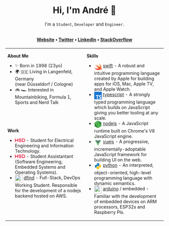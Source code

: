 <h1 align="center">Hi, I'm André 👋</h1>

<p align="center"><span>I'm a <code>Student</code>, <code>Developer</code> and <code>Engineer</code>.</span></p>

<h4 align="center" style="margin-top: 32px">
  <a href="https://kuhlti.me">Website</a>
  &bull;
  <a href="https://twitter.com/KuhlTime">Twitter</a>
  &bull;
  <a href="https://linkedin.com/in/KuhlTime">LinkedIn</a>
  &bull;
  <a href="https://stackoverflow.com/users/story/4179020">StackOverflow</a>
</h4>

<table><tr><td valign="top" width="50%">

**About Me**

<ul>
  <li>
   ✨ Born in 1998 (23yo)
	</li>
  <li>
    🌍 🇩🇪 Living in Langenfeld, Germany<br>(near Düsseldorf / Cologne)
	</li>
  <li>
   🚲 🏎 Interested in Mountainbiking, Formula 1, Sports and Nerd Talk
	</li>
</ul>
	
</td>
<td valign="top" width="50%" rowspan="2">

**Skills**
	
<ul>
  <li>
    <img src="assets/swift.svg" width="24" height="24" align="top">
		<a href="https://apple.com/swift/" target="_blank">swift</a> - A robust and intuitive programming language created by Apple for building apps for iOS, Mac, Apple TV, and Apple Watch.
	</li>
  <li>
    <img src="assets/typescript.svg" width="24" height="24" align="top">
		<a href="https://typescriptlang.org/" target="_blank">typescript</a> - A strongly typed programming language which builds on JavaScript giving you better tooling at any scale.
	</li>
  <li>
    <img src="assets/node.svg" width="24" height="24" align="top">
		<a href="https://nodejs.org" target="_blank">nodejs</a> - A JavaScript runtime built on Chrome's V8 JavaScript engine.
	</li>
	<li>
    <img src="assets/vue.svg" width="24" height="24" align="top">
		<a href="https://github.com/vuejs" target="_blank">vuejs</a> - A progressive, incrementally-adoptable JavaScript framework for building UI on the web. 
	</li>
  <li>
    <img src="assets/python.svg" width="24" height="24" align="top">
		<a href="https://python.org/" target="_blank">python</a> - An interpreted, object-oriented, high-level programming language with dynamic semantics.
	</li>
	<li>
    <img src="https://avatars.githubusercontent.com/u/379109?s=200&v=4" width="24" height="24" align="top">
		<a href="https://arduino.org/" target="_blank">arduino</a> / embedded - Familiar with the development of embedded devices on ARM processors, ESP32s and Raspberry PIs.
	</li>
</ul>

</td></tr><tr><td valign="top" width="50%">

**Work**
<ul>
	<li>
    <a href="https://hs-duesseldorf.de" target="_blank"><img src="assets/hsd.svg" width="32" align="vertical-align:middle"></a>
    - Student for Electrical Engineering and Information Technology.
	</li>
	<li>
    <a href="https://hs-duesseldorf.de" target="_blank"><img src="assets/hsd.svg" width="32" align="vertical-align:middle"></a>
    - Student Assistantant (Software Engineering, Embedded Systems and Operating Systems).
	</li>
  <li>
    <img src="https://avatars.githubusercontent.com/u/77275286?s=72&v=4" width="24" height="24" align="top">
    <a href="https://dfind.com" target="_blank">dfind</a> - Full-Stack, DevOps Working Student. Responsible for the development of a nodejs backend hosted on AWS. 
	</li>
</ul>

</td></tr></table>
